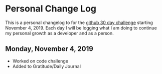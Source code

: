 # Personal Change Log
This is a personal changelog to for the [github 30 day challenge](https://medium.com/@docix/github-30-day-challenge-7eaac41e4176) starting November 4, 2019. Each day I will be logging what I am doing to continue my personal growth as a developer and as a person.  

## Monday, November 4, 2019
* Worked on code challenge
* Added to Gratitude/Daily Journal
